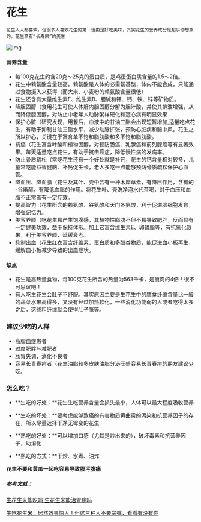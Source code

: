 # **花生**

`花生人人都喜欢，但很多人喜欢花生的第一理由是好吃美味，其实花生的营养成分是超乎你想象的。花生享有“长寿果”的美誉`

![img](https://i2.kknews.cc/SIG=1gk7m5g/1s7s00063n26986282pp.jpg)

#### 营养含量

- 每100克花生约含20克～25克的蛋白质，是鸡蛋蛋白质含量的1.5～2倍。
- 花生中赖氨酸含量较高。赖氨酸是人体的必需氨基酸，体内不能合成，只能通过食物摄入来获得（而大米、小麦粉的赖氨酸含量很低）
- 花生还含有大量维生素E、维生素B、胆碱和钾、钙、铁、锌等矿物质。
- 降胆固醇（食用花生可使人体肝内胆固醇分解为胆汁酸，并使其排泄增强，从而降低胆固醇，对防止中老年人动脉粥样硬化和冠心病有明显效果
- 保护心脏（研究发现，用餐后，血液中的甘油三酯会出现短暂增加,适量吃点花生，有助于抑制甘油三酯水平，减少动脉扩张，预防心脏病和脑中风。花生之所以护心，关键在于富含单不饱和脂肪酸和多不饱和脂肪酸。
- 抗癌（花生富含叶酸和植物固醇，对预防肠癌、乳腺癌和前列腺癌等有显著效果。每天适量吃点花生，有助于抗击癌症，降低慢性病的发病率。
- 防止骨质疏松（常吃花生还有一个好处就是补钙，花生的钙含量相对较多，儿童常吃能益智健脑、补钙促生长，老人多吃一点能够预防骨质疏松保护心血管。
- 降血压、降血脂（花生及其叶、壳中含有一种木犀草素，有降压作用，含有的 -谷甾醇，有降低血脂的作用。将花生叶、壳洗净泡水代茶喝，对于血压和血脂不正常者有一定疗效。
- 提高智力（花生所含的赖氨酸、谷氨酸和天门冬氨酸，利于促进脑细胞发育，增强记忆力。
- 美容养颜（吃花生易产生饱腹感，其植物性脂肪不但不易导致肥胖，反而具有一定健美功效，益于保持体形。加上它富含维生素E、卵磷脂等，有抗氧化效果，利于美容养颜、延缓衰老。
- 抑制出血（花生红衣富含纤维素、蛋白质和多酚类物质，能促进血小板再生，缓解血小板减少导致的出血症状。



#### 缺点

- 花生是高热量食物，每100克花生所含的热量为563千卡，是瘦肉的4倍！很不可思议吧！
- 有人吃生花生会肚子不舒服。其实原因主要是生花生中的膳食纤维含量比一般的蔬菜水果高得多，又没有经过加热软化，一些消化功能弱的人或者吃得太多之后，这些粗纤维就会使得肚子胀等。



### 建议少吃的人群

- 高脂血症患者
- 过度肥胖与减肥者
- 肠胃失调，消化不良者
- 容易长青春痘者（花生油脂较多皮肤油脂分泌旺盛容易长青春痘的朋友建议少吃。



### 怎么吃？

- **生吃的好处：**花生生吃营养含量会损失最小，人体可以最大程度吸收营养

- **生吃的坏处：**要考虑能够致癌的有害物质黄曲霉的污染和抗营养因子的存在，所以尽量选择干净无霉变的花生

- **熟吃的好处：**可以增加口感（尤其是炒出来的），破坏毒素和抗营养因子，助消化

- **熟吃的方式：**干炒、水煮、油炸

  

**花生不要和黄瓜一起吃容易导致腹泻腹痛**



##### 参考文献：

[生花生米能吃吗 生花生米能治胃病吗](https://www.zhifure.com/snzfj/67897.html )

[生吃花生米，居然效果惊人！但这三种人不要贪嘴，看看有没有你](https://kknews.cc/health/eoe3x4r.html)